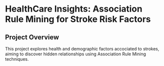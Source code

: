 # HealthCare Insights: Association Rule Mining for Stroke Risk Factors

## Project Overview
This project explores health and demographic factors accociated to strokes, aiming to discover hidden relationships using Association Rule Mining techniques.
